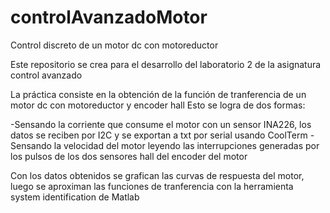 # controlAvanzadoMotor
Control discreto de un motor dc con motoreductor

Este repositorio se crea para el desarrollo del laboratorio 2 de la asignatura control avanzado

La práctica consiste en la obtención de la función de tranferencia de un motor dc con motoreductor y encoder hall
Esto se logra de dos formas:

-Sensando la corriente que consume el motor con un sensor INA226, los datos se reciben por I2C y se exportan a txt por serial usando CoolTerm
-Sensando la velocidad del motor leyendo las interrupciones generadas por los pulsos de los dos sensores hall del encoder del motor

Con los datos obtenidos se grafican las curvas de respuesta del motor, luego se aproximan las funciones de tranferencia con la herramienta system identification de Matlab

